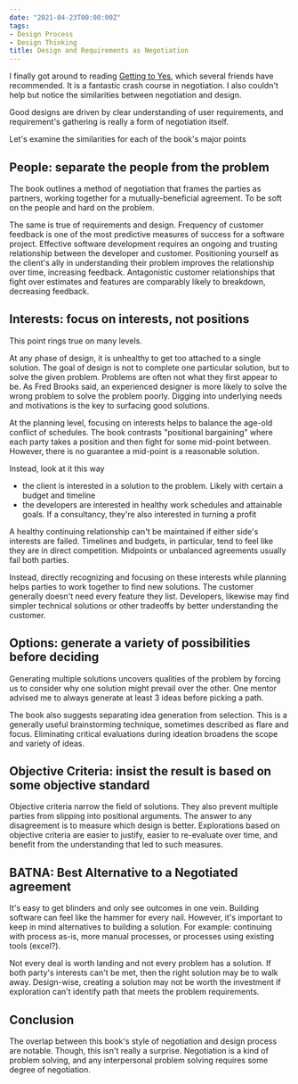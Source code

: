 ```yaml
---
date: "2021-04-23T00:00:00Z"
tags:
- Design Process
- Design Thinking
title: Design and Requirements as Negotiation
---
```


I finally got around to reading [Getting to Yes](http://www.fd.unl.pt/docentes_docs/ma/AGON_MA_25849.pdf ), which several friends have recommended. It is a fantastic crash course in negotiation. I also couldn't help but notice the similarities between negotiation and design.
<!--more-->

Good designs are driven by clear understanding of user requirements, and requirement's gathering is really a form of negotiation itself.

Let's examine the similarities for each of the book's major points

## People: separate the people from the problem

The book outlines a method of negotiation that frames the parties as partners, working together for a mutually-beneficial agreement. To be soft on the people and hard on the problem.

The same is true of requirements and design. Frequency of customer feedback is one of the most predictive measures of success for a software project. Effective software development requires an ongoing and trusting relationship between the developer and customer. Positioning yourself as the client's ally in understanding their problem improves the relationship over time, increasing feedback. Antagonistic customer relationships that fight over estimates and features are comparably likely to breakdown, decreasing feedback.

## Interests: focus on interests, not positions
This point rings true on many levels.

At any phase of design, it is unhealthy to get too attached to a single solution. The goal of design is not to complete one particular solution, but to solve the given problem. Problems are often not what they first appear to be. As Fred Brooks said, an experienced designer is more likely to solve the wrong problem to solve the problem poorly. Digging into underlying needs and motivations is the key to surfacing good solutions.

At the planning level, focusing on interests helps to balance the age-old conflict of schedules. The book contrasts "positional bargaining" where each party takes a position and then fight for some mid-point between. However, there is no guarantee a mid-point is a reasonable solution.

Instead, look at it this way
- the client is interested in a solution to the problem. Likely with certain a budget and timeline
- the developers are interested in healthy work schedules and attainable goals. If a consultancy, they're also interested in turning a profit

A healthy continuing relationship can't be maintained if either side's interests are failed. Timelines and budgets, in particular, tend to feel like they are in direct competition. Midpoints or unbalanced agreements usually fail both parties.

Instead, directly recognizing and focusing on these interests while planning helps parties to work together to find new solutions. The customer generally doesn't need every feature they list. Developers, likewise may find simpler technical solutions or other tradeoffs by better understanding the customer.

## Options: generate a variety of possibilities before deciding

Generating multiple solutions uncovers qualities of the problem by forcing us to consider why one solution might prevail over the other. One mentor advised me to always generate at least 3 ideas before picking a path.

The book also suggests separating idea generation from selection. This is a generally useful brainstorming technique, sometimes described as flare and focus. Eliminating critical evaluations during ideation broadens the scope and variety of ideas.

## Objective Criteria: insist the result is based on some objective standard
Objective criteria narrow the field of solutions. They also prevent multiple parties from slipping into positional arguments. The answer to any disagreement is to measure which design is better. Explorations based on objective criteria are easier to justify, easier to re-evaluate over time, and benefit from the understanding that led to such measures.

<!-- Getting to Yes describes a method called one text mediation. The idea is that only one product is made. Parties give feedback on the single product, refine it, and iterate until  -->

## BATNA: Best Alternative to a Negotiated agreement
It's easy to get blinders and only see outcomes in one vein. Building software can feel like the hammer for every nail. However, it's important to keep in mind alternatives to building a solution. For example: continuing with process as-is, more manual processes, or processes using existing tools (excel?).

Not every deal is worth landing and not every problem has a solution. If both party's interests can't be met, then the right solution may be to walk away. Design-wise, creating a solution may not be worth the investment if exploration can't identify path that meets the problem requirements.


## Conclusion

The overlap between this book's style of negotiation and design process are notable. Though, this isn't really a surprise. Negotiation is a kind of problem solving, and any interpersonal problem solving requires some degree of negotiation.

<!-- one text mediation
make options before choosing


I noticed the similarity with design. Also the underlying requirements discovery technique (understanding their position and pushing back with concerns like timelines, cost, etc)
 -->